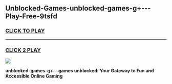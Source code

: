 
## Unblocked-Games-unblocked-games-g+---Play-Free-9tsfd
<h3>
<a href="https://premium76.site?title=unblocked-games-g+--&ref=20M">CLICK TO PLAY</a></h3>
<hr>

<h3>
<a href="https://premium76.site?title=unblocked-games-g+--&ref=20M">CLICK 2 PLAY</a>
  
</h3>

<a href="https://premium76.site?title=unblocked-games-g+--&ref=19M"><img src="https://clearcache.store/games.png"></a>


**unblocked-games-g+-- games unblocked: Your Gateway to Fun and Accessible Online Gaming**
